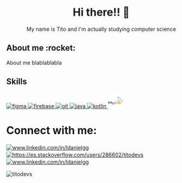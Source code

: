 <!-- Introduction -->

<h1 align="center">Hi there!! 👋</h1>
<p align="center">My name is Tito and I'm actually studying computer science</p>

<!-- About me -->

<h2 align="left">About me :rocket:</h2>
<p align="left"> About me blablablabla </p>

<!-- Skills -->

<h2 align="left">Skills </h2>

<!-- Icons skills -->

<p align="left"> <a href="https://www.figma.com/" target="_blank" rel="noreferrer"> <img src="https://www.vectorlogo.zone/logos/figma/figma-icon.svg" alt="figma" width="40" height="40"/> </a> 
<a href="https://firebase.google.com/" target="_blank" rel="noreferrer"> 
<img src="https://www.vectorlogo.zone/logos/firebase/firebase-icon.svg" alt="firebase" width="40" height="40"/> </a> 
<a href="https://git-scm.com/" target="_blank" rel="noreferrer"> 
<img src="https://www.vectorlogo.zone/logos/git-scm/git-scm-icon.svg" alt="git" width="40" height="40"/> </a> 
<a href="https://www.java.com" target="_blank" rel="noreferrer"> 
<img src="https://img.shields.io/badge/Java-ED8B00?style=for-the-badge&logo=java&logoColor=white" alt="java"/> </a> 
<a href="https://kotlinlang.org" target="_blank" rel="noreferrer"> 
<img src="https://img.shields.io/badge/Kotlin-0095D5?&style=for-the-badge&logo=kotlin&logoColor=white" alt="kotlin"/> </a> 
<a href="https://www.mysql.com/" target="_blank" rel="noreferrer"> <img src="https://raw.githubusercontent.com/devicons/devicon/master/icons/mysql/mysql-original-wordmark.svg" alt="mysql" width="40" height="40"/> </a> </p>

<h1 align="left">Connect with me:</h1>
<p align="left">
<a href="https://linkedin.com/in/ldanielgg" target="blank"><img align="center" src="https://img.shields.io/badge/LinkedIn-0077B5?style=for-the-badge&logo=linkedin&logoColor=white" alt="www.linkedin.com/in/ldanielgg" /></a>
<a href="https://stackoverflow.com/users/286602/titodevs" target="blank"><img align="center" src="https://img.shields.io/badge/Stack_Overflow-FE7A16?style=for-the-badge&logo=stack-overflow&logoColor=white" alt="https://es.stackoverflow.com/users/286602/titodevs"/></a>
<a href="https://www.instagram.com/titodev_" target="blank"><img align="center" src="https://img.shields.io/badge/Instagram-E4405F?style=for-the-badge&logo=instagram&logoColor=white" alt="www.linkedin.com/in/ldanielgg" /></a>
</p>

<p><img align="center" src="https://github-readme-stats.vercel.app/api/top-langs?username=titodevs&show_icons=true&locale=en&layout=compact" alt="titodevs" /></p>
